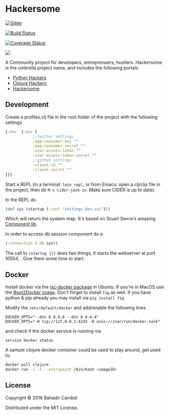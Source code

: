 # Hackersome

[![Gitter](https://badges.gitter.im/Join%20Chat.svg)](https://gitter.im/bcambel/hackersome?utm_source=badge&utm_medium=badge&utm_campaign=pr-badge&utm_content=badge)

[![Build Status](https://travis-ci.org/bcambel/hackersome.svg?branch=development)](https://travis-ci.org/bcambel/hackersome)

[![Coverage Status](https://coveralls.io/repos/bcambel/hackersome/badge.png)](https://coveralls.io/r/bcambel/hackersome)


[![](http://strck.hackersome.com/pixel.gif)]()

A Community project for developers, entreprenuers, hustlers. Hackersome is the umbrella project name, and includes the following portals

- [Python Hackers](http://pythonhackers.com)
- [Clojure Hackers](http://clojurehackers.com)
- [Hackersome](http://hackersome.com)


## Development

Create a profiles.clj file in the root folder of the project with the following settings

```clojure
{:dev  {:env {
			;;twitter settings
			:app-consumer-key ""
			:app-consumer-secret ""
			:user-access-token ""
			:user-access-token-secret ""
			;;github settings
			:client-id "" 
			:client-secret ""
}}}
```

Start a REPL (in a terminal: `lein repl`, or from Emacs: open a
clj/cljs file in the project, then do `M-x cider-jack-in`. Make sure
CIDER is up to date).

In the REPL do

```clojure
(def sys (startup {:conf "settings.dev.ini"}))
```

Which will return the system map. It's based on Stuart Sierra's amazing [Component lib](https://github.com/stuartsierra/component).

In order to access db session component do a 

```clojure
(:connection (:db sys))
``` 

The call to `(startup {})` does two things, it starts the webserver at port
10554, . Give them some time to start.


Docker
---------------

Install docker via the [lxc-docker package](https://gist.github.com/bcambel/ba55a02124831388c4bc) in Ubuntu.
If you're in MacOS use the [Boot2Docker image](http://boot2docker.io/). Don't forget to install ```fig``` as well. If you have python & pip already you may install via ```pip install fig```

Modify the ```/etc/default/docker``` and add/enable the following lines

```
DOCKER_OPTS="--dns 8.8.8.8 --dns 8.8.4.4"
DOCKER_OPTS="-H tcp://127.0.0.1:4243 -H unix:///var/run/docker.sock"
```

and check if the docker service is running via

```
service docker status
```

A sample clojure docker container could be used to play around, get used to.

```bash
docker pull clojure
docker run -i -t --entrypoint /bin/bash <imageID>
```


## License

Copyright © 2016 Bahadir Cambel

Distributed under the MIT License.

